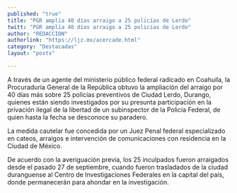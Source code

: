 ```yaml
---
published: "true"
title: "PGR amplía 40 días arraigo a 25 policías de Lerdo"
twitt: "PGR amplía 40 días arraigo a 25 policías de Lerdo"
author: "REDACCION"
authorlink: "https://ljz.mx/acercade.html"
category: "Destacadas"
layout: "posts"

---
```



A través de un agente del ministerio público federal radicado en Coahuila, la Procuraduría General de la República obtuvo la ampliación del arraigo por 40 días más sobre 25 policías preventivos de Ciudad Lerdo, Durango, quienes están siendo investigados por su presunta participación en la privación ilegal de la libertad de un subinspector de la Policía Federal, de quien hasta la fecha se desconoce su paradero.  

  La medida cautelar fue concedida por un Juez Penal federal especializado en cateos, arraigos e intervención de comunicaciones con residencia en la Ciudad de México.



  De acuerdo con la averiguación previa, los 25 inculpados fueron arraigados desde el pasado 27 de septiembre, cuando fueron trasladados de la ciudad duranguense al Centro de Investigaciones Federales en la capital del país, donde permanecerán para ahondar en la investigación.

